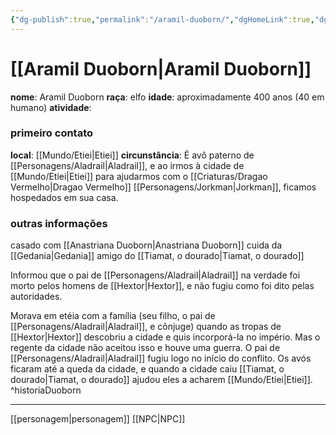 ```yaml
---
{"dg-publish":true,"permalink":"/aramil-duoborn/","dgHomeLink":true,"dgPassFrontmatter":false}
---
```



# [[Aramil Duoborn|Aramil Duoborn]]
**nome**: Aramil Duoborn
**raça**: elfo
**idade**: aproximadamente 400 anos (40 em humano)
**atividade**:

### primeiro contato
**local**: [[Mundo/Etiei|Etiei]]
**circunstância**: É avô paterno de [[Personagens/Aladrail|Aladrail]], e ao irmos à cidade de [[Mundo/Etiei|Etiei]] para ajudarmos com o [[Criaturas/Dragao Vermelho|Dragao Vermelho]] [[Personagens/Jorkman|Jorkman]], ficamos hospedados em sua casa.

### outras informações
casado com [[Anastriana Duoborn|Anastriana Duoborn]]
cuida da [[Gedania|Gedania]]
amigo do [[Tiamat, o dourado|Tiamat, o dourado]]

Informou que o pai de [[Personagens/Aladrail|Aladrail]] na verdade foi morto pelos homens de [[Hextor|Hextor]], e não fugiu como foi dito pelas autoridades.

 Morava em etéia com a família (seu filho, o pai de [[Personagens/Aladrail|Aladrail]], e cônjuge) quando as tropas de [[Hextor|Hextor]] descobriu a cidade e quis incorporá-la no império. Mas o regente da cidade não aceitou isso e houve uma guerra. O pai de [[Personagens/Aladrail|Aladrail]] fugiu logo no início do conflito. Os avós ficaram até a queda da cidade, e quando a cidade caiu [[Tiamat, o dourado|Tiamat, o dourado]] ajudou eles a acharem [[Mundo/Etiei|Etiei]]. ^historiaDuoborn


---
[[personagem|personagem]] [[NPC|NPC]] 

